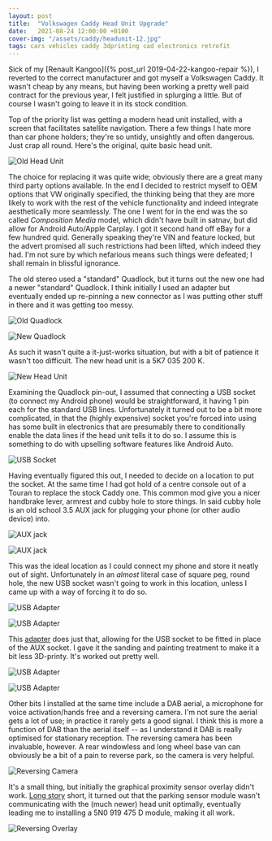```yaml
---
layout: post
title:  "Volkswagen Caddy Head Unit Upgrade"
date:   2021-08-24 12:00:00 +0100
cover-img: "/assets/caddy/headunit-12.jpg"
tags: cars vehicles caddy 3dprinting cad electronics retrofit
---
```

Sick of my [Renault Kangoo]({% post_url 2019-04-22-kangoo-repair %}), I reverted to the correct manufacturer and got myself a Volkswagen Caddy. It wasn't cheap by any means, but having been working a pretty well paid contract for the previous year, I felt justified in splurging a little. But of course I wasn't going to leave it in its stock condition.

Top of the priority list was getting a modern head unit installed, with a screen that facilitates satellite navigation. There a few things I hate more than car phone holders; they're so untidy, unsightly and often dangerous. Just crap all round. Here's the original, quite basic head unit.

![Old Head Unit](/assets/caddy/headunit-1.jpg)

The choice for replacing it was quite wide; obviously there are a great many third party options available. In the end I decided to restrict myself to OEM options that VW originally specified, the thinking being that they are more likely to work with the rest of the vehicle functionality and indeed integrate aesthetically more seamlessly. The one I went for in the end was the so called *Composition Media* model, which didn't have built in satnav, but did allow for Android Auto/Apple Carplay. I got it second hand off eBay for a few hundred quid. Generally speaking they're VIN and feature locked, but the advert promised all such restrictions had been lifted, which indeed they had. I'm not sure by which nefarious means such things were defeated; I shall remain in blissful ignorance.

The old stereo used a "standard" Quadlock, but it turns out the new one had a newer "standard" Quadlock. I think initially I used an adapter but eventually ended up re-pinning a new connector as I was putting other stuff in there and it was getting too messy.

![Old Quadlock](/assets/caddy/headunit-2.jpg)

![New Quadlock](/assets/caddy/headunit-3.jpg)

As such it wasn't quite a it-just-works situation, but with a bit of patience it wasn't too difficult. The new head unit is a 5K7 035 200 K.

![New Head Unit](/assets/caddy/headunit-4.jpg)

Examining the Quadlock pin-out, I assumed that connecting a USB socket (to connect my Android phone) would be straightforward, it having 1 pin each for the standard USB lines. Unfortunately it turned out to be a bit more complicated, in that the (highly expensive) socket you're forced into using has some built in electronics that are presumably there to conditionally enable the data lines if the head unit tells it to do so. I assume this is something to do with upselling software features like Android Auto.

![USB Socket](/assets/caddy/headunit-7.jpg)

Having eventually figured this out, I needed to decide on a location to put the socket. At the same time I had got hold of a centre console out of a Touran to replace the stock Caddy one. This common mod give you a nicer handbrake lever, armrest and cubby hole to store things. In said cubby hole is an old school 3.5 AUX jack for plugging your phone (or other audio device) into.

![AUX jack](/assets/caddy/headunit-5.jpg)

![AUX jack](/assets/caddy/headunit-6.jpg)

This was the ideal location as I could connect my phone and store it neatly out of sight. Unfortunately in an *almost* literal case of square peg, round hole, the new USB socket wasn't going to work in this location, unless I came up with a way of forcing it to do so.

![USB Adapter](/assets/caddy/headunit-8.jpg)

![USB Adapter](/assets/caddy/headunit-9.jpg)

This [adapter](https://www.printables.com/model/156663-vw-volkswagen-usb-to-aux-jack-adapter-5q0035726-to) does just that, allowing for the USB socket to be fitted in place of the AUX socket. I gave it the sanding and painting treatment to make it a bit less 3D-printy. It's worked out pretty well.

![USB Adapter](/assets/caddy/headunit-10.jpg)

![USB Adapter](/assets/caddy/headunit-11.jpg)

Other bits I installed at the same time include a DAB aerial, a microphone for voice activation/hands free and a reversing camera. I'm not sure the aerial gets a lot of use; in practice it rarely gets a good signal. I think this is more a function of DAB than the aerial itself -- as I understand it DAB is really optimised for stationary reception. The reversing camera has been invaluable, however. A rear windowless and long wheel base van can obviously be a bit of a pain to reverse park, so the camera is very helpful.

![Reversing Camera](/assets/caddy/headunit-12.jpg)

It's a small thing, but initially the graphical proximity sensor overlay didn't work. [Long story](https://forums.ross-tech.com/index.php?threads/30694/) short, it turned out that the parking sensor module wasn't communicating with the (much newer) head unit optimally, eventually leading me to installing a 5N0 919 475 D module, making it all work.

![Reversing Overlay](/assets/caddy/headunit-13.jpg)

